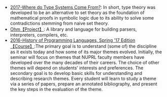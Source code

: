 - [2017-Where do Type Systems Come From?](http://blog.felipe.rs/2017/07/07/where-do-type-systems-come-from/): In short, type theory was developed to be an alternative to set theory as the foundation of mathematical proofs in symbolic logic due to its ability to solve some contradictions stemming from naive set theory.
- [Ohm【Project】](https://github.com/harc/ohm): A library and language for building parsers, interpreters, compilers, etc.
- [2016-History of Programming Languages, Spring '17 Edition【Course】](https://github.com/nuprl/hopl-s2017):The primary goal is to understand (some of) the discipline as it exists today and how some of its major themes evolved. Initially, the seminar will focus on themes that NUPRL faculty members have developed over the many decades of their careers. The choice of other themes will depend on students’ interests and preferences. The secondary goal is to develop basic skills for understanding and describing research themes. Every student will learn to study a theme via a series of papers, prepare an annotated bibliography, and present the key steps in the evaluation of the theme.